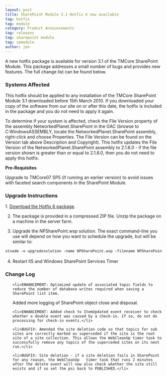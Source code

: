 ```yaml
---
layout: post
title: SharePoint Module 3.1 Hotfix 6 now available
tag: hotfix
tag: module
category: Product Announcements
tag: releases
tag: sharepoint module
tag: spmodule
author: jen
---
```

A new hotfix package is available for version 3.1 of the TMCore SharePoint Module. This package addresses a small number of bugs and provides new features. The full change list can be found below.

<h3 style="font-size: 1.17em;">Systems Affected</h3>

This hotfix should be applied to any installation of the TMCore SharePoint Module 3.1 downloaded before 15th March 2010. If you downloaded your copy of the software from our site on or after this date, the hotfix is included in the package and you do not need to apply it again.

To determine if your system is affected, check the File Version property of the assembly NetworkedPlanet.SharePoint in the GAC (browse to C:WindowsASSEMBLY, locate the NetworkedPlanet.SharePoint assembly, right-click and choose Properties. The File Version can be found on the Version tab above Description and Copyright). This hotfix updates the File Version of the NetworkedPlanet.SharePoint assembly to 2.1.6.0 - if the file version shown is greater than or equal to 2.1.6.0, then you do not need to apply this hotfix.



<strong>Pre-Requisites</strong>



Upgrade to TMCore07 SP5 (if running an earlier version) to avoid issues with faceted search components in the SharePoint Module.

<h3 style="font-size: 1.17em;">Upgrade Instructions</h3>

1. <a title="NetworkedPlanet SharePoint Module 3.1 Hotfix 6" href="http://www.networkedplanet.com/download/SPModule/NetworkedPlanet.SharePoint.3.1.Hotfix6.zip">Download the Hotfix 6 package</a>.

2. The package is provided in a compressed ZIP file. Unzip the package on a machine in the server farm.

3. Upgrade the NPSharePoint.wsp solution. The exact command-line you use will depend on how you want to schedule the upgrade, but will be similar to:

<pre style="font: normal normal normal 12px/18px Consolas, Monaco, 'Courier New', Courier, monospace;">stsadm -o upgradesolution -name NPSharePoint.wsp -filename NPSharePoint.wsp -allowgacdeployment -allowcaspolicies -local</pre>

4. Restart IIS and Windows SharePoint Services Timer

<h3 style="font-size: 1.17em;"><strong>Change Log</strong></h3>

<ul>

	<li>ENHANCEMENT: Optimized update of associated topic fields to reduce the number of database writes required when saving a SharePoint list item.



Added more logging of SharePoint object close and disposal.</li>

	<li>ENHANCEMENT: Added check to ItemUpdated event receiver to check whether a double event was caused by a check-in. If so, do not do processing for check-in events.</li>

	<li>BUGFIX: Amended the site deletion code so that topics for sub sites are correctly marked as superceded if the site is the root site of a site collection. This allows the WebCleanUp timer task to successfully remove any topics of the superceded sites on its next run.</li>

	<li>BUGFIX: Site deletion - if a site deletion fails in SharePoint for any reason, the WebCleanUp 	timer task that runs 2 minutes after the delete event will now also check whether the site still exists and if so set the psi back to PUBLISHED.</li>

</ul>